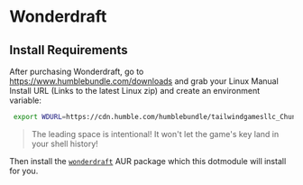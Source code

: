 # Wonderdraft

## Install Requirements

After purchasing Wonderdraft, go to https://www.humblebundle.com/downloads and
grab your Linux Manual Install URL (Links to the latest Linux zip)
and create an environment variable:

```sh
 export WDURL=https://cdn.humble.com/humblebundle/tailwindgamesllc_ChunI/Wonderdraft-1.1.8.2-b-Linux64.zip?gamekey=...
```

> The leading space is intentional! It won't let the game's key land in
> your shell history!

Then install the [`wonderdraft`](https://aur.archlinux.org/packages/wonderdraft#comment-986420)
AUR package which this dotmodule will install for you.
